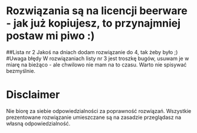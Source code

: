 # Rozwiązania są na licencji beerware - jak już kopiujesz, to przynajmniej postaw mi piwo :)

##Lista nr 2
Jakoś na dniach dodam rozwiązanie do 4, tak żeby było ;)
#Uwaga błędy
W rozwiązaniach listy nr 3 jest troszkę bugów, usuwam je w miarę na bieżąco - ale chwilowo nie mam na to czasu. Warto nie spisywać bezmyślnie.

# Disclaimer
Nie biorę za siebie odpowiedzialności za poprawność rozwiązań. Wszystkie prezentowane
rozwiązanie umieszczane są na zasadzie przeglądasz na własną odpowiedzialność.
